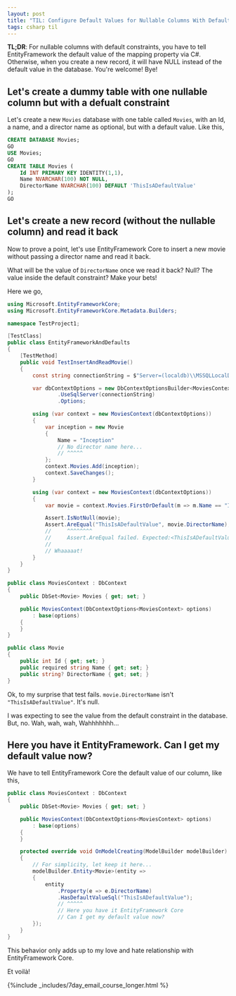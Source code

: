 ```yaml
---
layout: post
title: "TIL: Configure Default Values for Nullable Columns With Default Constraints in EntityFramework Core"
tags: csharp til
---
```


**TL;DR**: For nullable columns with default constraints, you have to tell EntityFramework the default value of the mapping property via C#. Otherwise, when you create a new record, it will have NULL instead of the default value in the database. You're welcome! Bye!

## Let's create a dummy table with one nullable column but with a defualt constraint

Let's create a new `Movies` database with one table called `Movies`, with an Id, a name, and a director name as optional, but with a default value. Like this,

```sql
CREATE DATABASE Movies;
GO
USE Movies;
GO
CREATE TABLE Movies (
    Id INT PRIMARY KEY IDENTITY(1,1),
    Name NVARCHAR(100) NOT NULL,
    DirectorName NVARCHAR(100) DEFAULT 'ThisIsADefaultValue'
);
GO
```

## Let's create a new record (without the nullable column) and read it back

Now to prove a point, let's use EntityFramework Core to insert a new movie without passing a director name and read it back.

What will be the value of `DirectorName` once we read it back? Null? The value inside the default constraint? Make your bets!

Here we go,

```csharp
using Microsoft.EntityFrameworkCore;
using Microsoft.EntityFrameworkCore.Metadata.Builders;

namespace TestProject1;

[TestClass]
public class EntityFrameworkAndDefaults
{
    [TestMethod]
    public void TestInsertAndReadMovie()
    {
        const string connectionString = $"Server=(localdb)\\MSSQLLocalDB;Database=Movies;Trusted_Connection=True;";

        var dbContextOptions = new DbContextOptionsBuilder<MoviesContext>()
                .UseSqlServer(connectionString)
                .Options;

        using (var context = new MoviesContext(dbContextOptions))
        {
            var inception = new Movie
            {
                Name = "Inception"
                // No director name here...
                // ^^^^^
            };
            context.Movies.Add(inception);
            context.SaveChanges();
        }

        using (var context = new MoviesContext(dbContextOptions))
        {
            var movie = context.Movies.FirstOrDefault(m => m.Name == "Inception");

            Assert.IsNotNull(movie);
            Assert.AreEqual("ThisIsADefaultValue", movie.DirectorName);
            //     ^^^^^^^^
            //     Assert.AreEqual failed. Expected:<ThisIsADefaultValue>. Actual:<(null)>. 
            //
            // Whaaaaat!
        }
    }
}

public class MoviesContext : DbContext
{
    public DbSet<Movie> Movies { get; set; }

    public MoviesContext(DbContextOptions<MoviesContext> options)
        : base(options)
    {
    }
}

public class Movie
{
    public int Id { get; set; }
    public required string Name { get; set; }
    public string? DirectorName { get; set; }
}
```

Ok, to my surprise that test fails. `movie.DirectorName` isn't `"ThisIsADefaultValue"`. It's null.

I was expecting to see the value from the default constraint in the database. But, no. Wah, wah, wah, Wahhhhhhh...

## Here you have it EntityFramework. Can I get my default value now?

We have to tell EntityFramework Core the default value of our column, like this,

```csharp
public class MoviesContext : DbContext
{
    public DbSet<Movie> Movies { get; set; }

    public MoviesContext(DbContextOptions<MoviesContext> options)
        : base(options)
    {
    }

    protected override void OnModelCreating(ModelBuilder modelBuilder)
    {
        // For simplicity, let keep it here...
        modelBuilder.Entity<Movie>(entity =>
        {
            entity
                .Property(e => e.DirectorName)
                .HasDefaultValueSql("ThisIsADefaultValue");
                // ^^^^^
                // Here you have it EntityFramework Core
                // Can I get my default value now?
        });
    }
}
```

This behavior only adds up to my love and hate relationship with EntityFramework Core.

Et voilà!

{%include _includes/7day_email_course_longer.html %}
